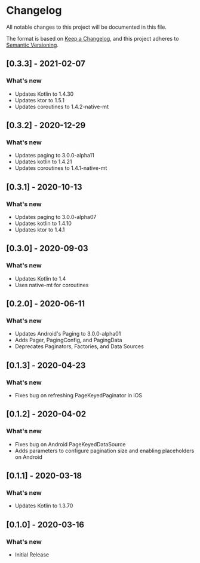# Changelog
All notable changes to this project will be documented in this file.

The format is based on [Keep a Changelog](https://keepachangelog.com/en/1.0.0/),
and this project adheres to [Semantic Versioning](https://semver.org/spec/v2.0.0.html).

## [0.3.3] - 2021-02-07
### What's new
- Updates Kotlin to 1.4.30
- Updates ktor to 1.5.1
- Updates coroutines to 1.4.2-native-mt

## [0.3.2] - 2020-12-29
### What's new
- Updates paging to 3.0.0-alpha11
- Updates kotlin to 1.4.21
- Updates coroutines to 1.4.1-native-mt

## [0.3.1] - 2020-10-13
### What's new
- Updates paging to 3.0.0-alpha07
- Updates kotlin to 1.4.10
- Updates ktor to 1.4.1

## [0.3.0] - 2020-09-03
### What's new
- Updates Kotlin to 1.4
- Uses native-mt for coroutines

## [0.2.0] - 2020-06-11
### What's new
- Updates Android's Paging to 3.0.0-alpha01
- Adds Pager, PagingConfig, and PagingData
- Deprecates Paginators, Factories, and Data Sources

## [0.1.3] - 2020-04-23
### What's new
- Fixes bug on refreshing PageKeyedPaginator in iOS

## [0.1.2] - 2020-04-02
### What's new
- Fixes bug on Android PageKeyedDataSource
- Adds parameters to configure pagination size and enabling placeholders on Android

## [0.1.1] - 2020-03-18
### What's new
- Updates Kotlin to 1.3.70

## [0.1.0] - 2020-03-16
### What's new
- Initial Release